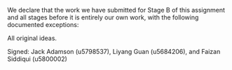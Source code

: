 We declare that the work we have submitted for Stage B of this assignment and all stages before it is entirely our own work, with the following documented exceptions:

All original ideas.

Signed: Jack Adamson (u5798537), Liyang Guan (u5684206), and Faizan Siddiqui (u5800002)